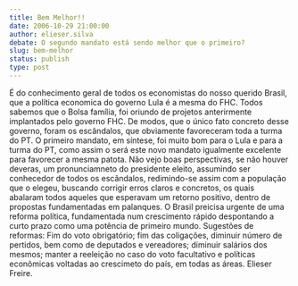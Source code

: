 ```yaml
---
title: Bem Melhor!!
date: 2006-10-29 21:00:00
author: elieser.silva
debate: O segundo mandato está sendo melhor que o primeiro?
slug: bem-melhor
status: publish 
type: post
---
```


É do conhecimento geral de todos os economistas do nosso querido Brasil, que a política economica do governo Lula é a mesma do FHC. Todos sabemos que o Bolsa família, foi oriundo de projetos anterirmente implantados pelo governo FHC. De modos, que o único fato concreto desse governo, foram os escândalos, que obviamente favoreceram toda a turma do PT. O primeiro mandato, em síntese, foi muito bom para o Lula e para a turma do PT, como assim o será este novo mandato igualmente excelente para favorecer a mesma patota. Não vejo boas perspectivas, se não houver deveras, um pronunciamneto do presidente eleito, assumindo ser conhecedor de todos os escândalos, redimindo-se assim com a população que o elegeu, buscando corrigir erros claros e concretos, os quais abalaram todos aqueles que esperavam um retorno positivo, dentro de propostas fundamentadas em palanques. O Brasil preicisa urgente de uma reforma política, fundamentada num crescimento rápido despontando a curto prazo como uma potência de primeiro mundo. Sugestões de reformas: Fim do voto obrigatório; fim das coligações, diminuir número de pertidos, bem como de deputados e vereadores; diminuir salários dos mesmos; manter a reeleição no caso do voto facultativo e políticas econômicas voltadas ao crescimeto do país, em todas as áreas. 
Elieser Freire.
